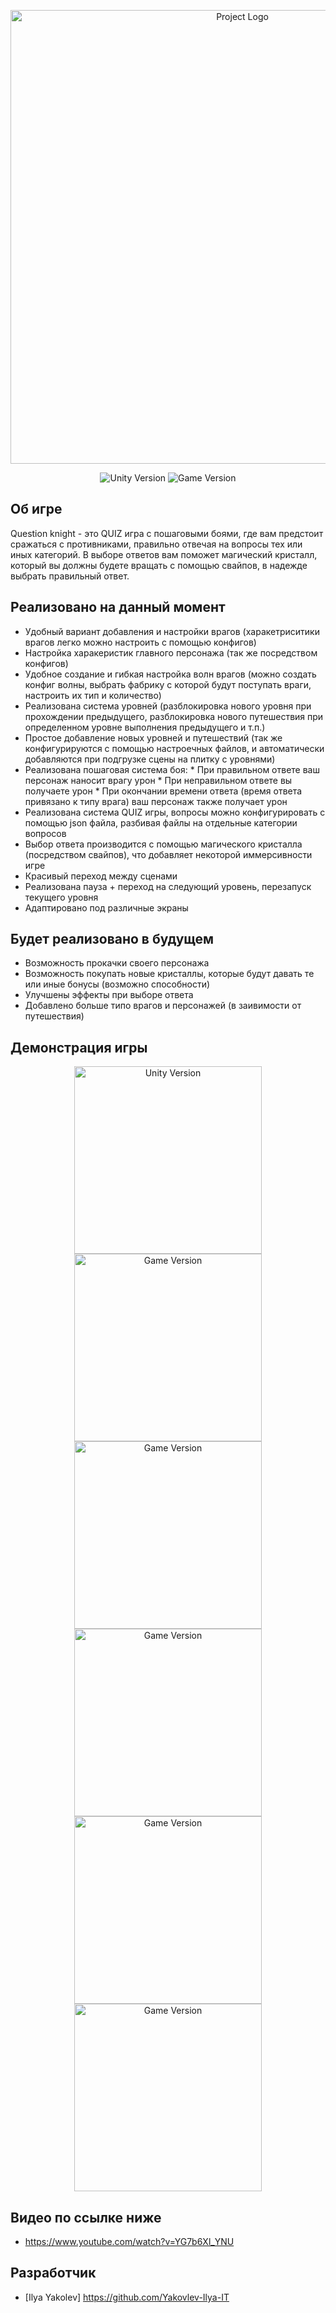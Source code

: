 <p align="center">
      <img src="https://i.ibb.co/CWQHm7T/Game-Logo-Git.png" alt="Project Logo"width="726">
</p>

<p align="center">
   <img src="https://img.shields.io/badge/Engine-Unity%202020.3.24f1-blueviolet" alt="Unity Version">
   <img src="https://img.shields.io/badge/Game%20version-beta%201.0-blue" alt="Game Version">
</p>

## Об игре

Question knight - это QUIZ игра с пошаговыми боями, где вам предстоит сражаться с противниками, правильно отвечая на вопросы тех или иных категорий.
В выборе ответов вам поможет магический кристалл, который вы должны будете вращать с помощью свайпов, в надежде выбрать правильный ответ.

## Реализовано на данный момент

- Удобный вариант добавления и настройки врагов (харакетриситики врагов легко можно настроить с помощью конфигов)
- Настройка харакеристик главного персонажа (так же посредством конфигов)
- Удобное создание и гибкая настройка волн врагов (можно создать конфиг волны, выбрать фабрику с которой будут поступать враги, настроить их тип и количество)
- Реализована система уровней (разблокировка нового уровня при прохождении предыдущего, разблокировка нового путешествия при определенном уровне выполнения предыдущего и т.п.)
- Простое добавление новых уровней и путешествий (так же конфигурируются с помощью настроечных файлов, и автоматически добавляются при подгрузке сцены на плитку с уровнями)
- Реализована пошаговая система боя:
              * При правильном ответе ваш персонаж наносит врагу урон
              * При неправильном ответе вы получаете урон
              * При окончании времени ответа (время ответа привязано к типу врага) ваш персонаж также получает урон
- Реализована система QUIZ игры, вопросы можно конфигурировать с помощью json файла, разбивая файлы на отдельные категории вопросов
- Выбор ответа производится с помощью магического кристалла (посредством свайпов), что добавляет некоторой иммерсивности игре
- Красивый переход между сценами
- Реализована пауза + переход на следующий уровень, перезапуск текущего уровня
- Адаптировано под различные экраны

## Будет реализовано в будущем

- Возможность прокачки своего персонажа
- Возможность покупать новые кристаллы, которые будут давать те или иные бонусы (возможно способности)
- Улучшены эффекты при выборе ответа
- Добавлено больше типо врагов и персонажей (в заивимости от путешествия)

## Демонстрация игры

<p align="center">
   <img src="https://i.ibb.co/zXtdYC9/image.png" alt="Unity Version" width="300">
   <img src="https://i.ibb.co/y60FMmc/image.png" alt="Game Version"  width="300">
   <img src="https://i.ibb.co/r07f1RL/image.png" alt="Game Version"  width="300">
   <img src="https://i.ibb.co/zHn3T9V/image.png" alt="Game Version"  width="300">
   <img src="https://i.ibb.co/16r2C6L/image.png" alt="Game Version"  width="300">
   <img src="https://i.ibb.co/K2bztQg/image.png" alt="Game Version"  width="300">
</p>

## Видео по ссылке ниже
- https://www.youtube.com/watch?v=YG7b6Xl_YNU

## Разработчик

- [Ilya Yakolev] https://github.com/Yakovlev-Ilya-IT
